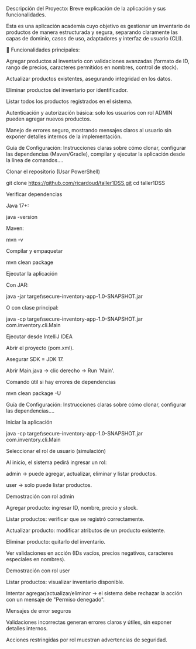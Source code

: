 Descripción del Proyecto: Breve explicación de la aplicación y sus funcionalidades.

Esta es una aplicación academia cuyo objetivo es gestionar un inventario de productos de manera estructurada y segura, separando claramente las capas de dominio, casos de uso, adaptadores y interfaz de usuario (CLI).

🔹 Funcionalidades principales:

Agregar productos al inventario con validaciones avanzadas (formato de ID, rango de precios, caracteres permitidos en nombres, control de stock).

Actualizar productos existentes, asegurando integridad en los datos.

Eliminar productos del inventario por identificador.

Listar todos los productos registrados en el sistema.

Autenticación y autorización básica: solo los usuarios con rol ADMIN pueden agregar nuevos productos.

Manejo de errores seguro, mostrando mensajes claros al usuario sin exponer detalles internos de la implementación.



Guía de Configuración: Instrucciones claras sobre cómo clonar, configurar las dependencias (Maven/Gradle), compilar y ejecutar la aplicación desde la línea de comandos....

Clonar el repositorio (Usar PowerShell)

git clone https://github.com/ricardoud/taller1DSS.git
cd taller1DSS


Verificar dependencias

Java 17+:

java -version


Maven:

mvn -v


Compilar y empaquetar

mvn clean package


Ejecutar la aplicación

Con JAR:

java -jar target\secure-inventory-app-1.0-SNAPSHOT.jar


O con clase principal:

java -cp target\secure-inventory-app-1.0-SNAPSHOT.jar com.inventory.cli.Main


Ejecutar desde IntelliJ IDEA

Abrir el proyecto (pom.xml).

Asegurar SDK = JDK 17.

Abrir Main.java → clic derecho → Run 'Main'.

Comando útil si hay errores de dependencias

mvn clean package -U


Guía de Configuración: Instrucciones claras sobre cómo clonar, configurar las dependencias....

Iniciar la aplicación

java -cp target\secure-inventory-app-1.0-SNAPSHOT.jar com.inventory.cli.Main


Seleccionar el rol de usuario (simulación)

Al inicio, el sistema pedirá ingresar un rol:

admin → puede agregar, actualizar, eliminar y listar productos.

user → solo puede listar productos.

Demostración con rol admin

Agregar producto: ingresar ID, nombre, precio y stock.

Listar productos: verificar que se registró correctamente.

Actualizar producto: modificar atributos de un producto existente.

Eliminar producto: quitarlo del inventario.

Ver validaciones en acción (IDs vacíos, precios negativos, caracteres especiales en nombres).

Demostración con rol user

Listar productos: visualizar inventario disponible.

Intentar agregar/actualizar/eliminar → el sistema debe rechazar la acción con un mensaje de "Permiso denegado".

Mensajes de error seguros

Validaciones incorrectas generan errores claros y útiles, sin exponer detalles internos.

Acciones restringidas por rol muestran advertencias de seguridad.
